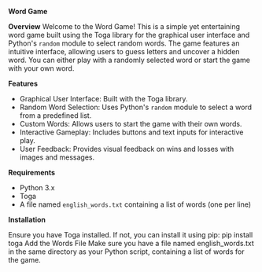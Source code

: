 **Word Game**

**Overview**
Welcome to the Word Game! This is a simple yet entertaining word game built using the Toga library for the graphical user interface and Python's `random` module to select random words. The game features an intuitive interface, allowing users to guess letters and uncover a hidden word. You can either play with a randomly selected word or start the game with your own word.

**Features**
- Graphical User Interface: Built with the Toga library.
- Random Word Selection: Uses Python's `random` module to select a word from a 
predefined list.
- Custom Words: Allows users to start the game with their own words.
- Interactive Gameplay: Includes buttons and text inputs for interactive play.
- User Feedback: Provides visual feedback on wins and losses with images and messages.

 **Requirements**
- Python 3.x
- Toga
- A file named `english_words.txt` containing a list of words (one per line)

**Installation**

Ensure you have Toga installed. If not, you can install it using pip:
pip install toga
Add the Words File Make sure you have a file named english_words.txt in the same directory as your Python script, containing a list of words for the game.










